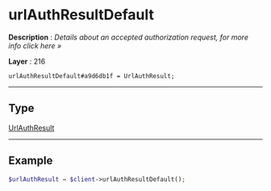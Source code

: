# urlAuthResultDefault

**Description** : *Details about an accepted authorization request, for more info click here &raquo;*

**Layer** : 216

```tl
urlAuthResultDefault#a9d6db1f = UrlAuthResult;
```

---

## Type

[UrlAuthResult](type/UrlAuthResult)

---

## Example

```php
$urlAuthResult = $client->urlAuthResultDefault();
```